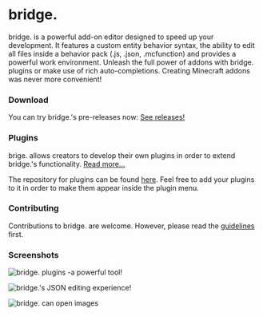 # bridge.
bridge. is a powerful add-on editor designed to speed up your development. It features a custom entity behavior syntax, the ability to edit all files inside a behavior pack (.js, .json, .mcfunction) and provides a powerful work environment.
Unleash the full power of addons with bridge. plugins or make use of rich auto-completions. Creating Minecraft addons was never more convenient!

### Download
You can try bridge.'s pre-releases now: [See releases!](https://github.com/solvedDev/bridge./releases)

### Plugins
brige. allows creators to develop their own plugins in order to extend bridge.'s functionality. [Read more...](https://github.com/solvedDev/bridge./blob/master/plugins/getting-started.md)

The repository for plugins can be found [here](https://github.com/solvedDev/bridge-plugins). Feel free to add your plugins to it in order to make them appear inside the plugin menu.

### Contributing
Contributions to bridge. are welcome. However, please read the [guidelines](https://github.com/solvedDev/bridge./blob/master/CONTRIBUTING.md) first.

### Screenshots
![bridge. plugins -a powerful tool!](https://github.com/solvedDev/bridge./raw/master/images/bridge_plugin.png)

![bridge.'s JSON editing experience!](https://github.com/solvedDev/bridge./raw/master/images/bridge_json.png)

![bridge. can open images](https://github.com/solvedDev/bridge./raw/master/images/bridge_image.png)
